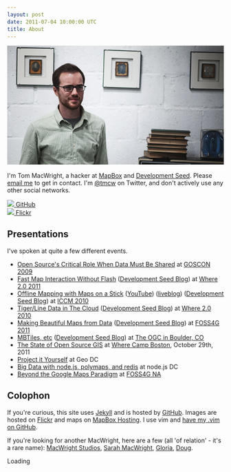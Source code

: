```yaml
---
layout: post
date: 2011-07-04 10:00:00 UTC
title: About
---
```


<img src="/graphics/about.jpg" />

<p itemscope itemtype="http://schema.org/Person">
I'm <span itemprop='name'>Tom MacWright</span>, a <span itemprop='jobTitle'>hacker</span> at <a itemprop='worksFor' href='http://mapbox.com/'>MapBox</a> and <a itemprop='worksFor' href='http://developmentseed.org/'>Development Seed</a>. Please <a itemtype='email' href='mailto:tom@macwright.org'>email me</a> to get in contact. I'm <a itemtype='contactPoint' href='http://twitter.com/tmcw'>@tmcw</a> on Twitter, and don't actively use any other social networks.
</p>

<div class='image-cube'>
  <div>
  <a href='http://github.com/tmcw/'>
  <img src='http://farm7.static.flickr.com/6138/5954373327_735d1c43e4_o.jpg' />
    <span>GitHub</span>
  </a>
  </div>
  <div>
  <a href='http://flickr.com/photos/tmcw'>
  <img src='http://farm7.static.flickr.com/6007/5954369487_416645a2d2_o.jpg' />
    <span>Flickr</span>
  </a>
  </div>
</div>

## Presentations

I've spoken at quite a few different events.

* [Open Source's Critical Role When Data Must Be Shared](http://goscon.org/dc-presentations-archive) at [GOSCON 2009](http://goscon.org/)
* [Fast Map Interaction Without Flash](http://www.archive.org/details/Where2.0FastMapInteractionWithoutFlash) ([Development Seed Blog](http://developmentseed.org/blog/2010/oct/26/where-20-proposed-sessions-open-source-tools-fast-custom-maps-online-and)) at [Where 2.0 2011](http://where2conf.com/where2011)
* [Offline Mapping with Maps on a Stick](http://www.archive.org/details/OfflineMappingWithMapsOnAStick) ([YouTube](http://www.youtube.com/watch?v=jfREVxIswCU)) ([liveblog](http://jilliancyork.com/2010/10/01/ignite-talk-tom-macwright/)) ([Development Seed Blog](http://developmentseed.org/blog/2009/oct/16/crisis-mapping-conference-talking-drupal-managing-news-and-sms-data-collection)) at [ICCM 2010](http://crisismappers.net/)
* [Tiger/Line Data in The Cloud](http://www.archive.org/details/TigerlineDataInAmazonsCloud) ([Development Seed Blog](http://developmentseed.org/blog/2009/may/19/hosting-tiger-us-census-data-amazons-cloud)) at [Where 2.0 2010](http://where2conf.com/2010)
* [Making Beautiful Maps from Data](http://macwright.org/presentations/foss4g/1.html) ([Development Seed Blog](http://developmentseed.org/blog/2011/09/14/presenting-fast-beautiful-maps-foss4g/)) at [FOSS4G 2011](http://2011.foss4g.org/)
* [MBTiles, etc](http://www.archive.org/details/MbtilesStandardsAtTheOgc) ([Development Seed Blog](http://developmentseed.org/blog/2011/09/20/advancing-fast-open-mapping-standards/)) at [The OGC in Boulder, CO](http://www.opengeospatial.org/event/1109tc)
* [The State of Open Source GIS](http://macwright.org/presentations/wherecampboston2/#0) at [Where Camp Boston](http://www.wherecampboston.com/), October 29th, 2011
* [Project it Yourself](macwright.org/presentations/projections) at Geo DC
* [Big Data with node.js, polymaps, and redis](http://macwright.org/presentations/nodedc/) at node.js DC
* [Beyond the Google Maps Paradigm](http://macwright.org/presentations/beyond/#0) at [FOSS4G NA](http://foss4g-na.org/)

## Colophon

If you're curious, this site uses [Jekyll](http://jekyllrb.com) and is hosted by [GitHub](http://github.com).
Images are hosted on [Flickr](http://flickr.com) and maps on [MapBox Hosting](http://tiles.mapbox.com/).
I use vim and [have my .vim on GitHub](https://github.com/tmcw/.vim).

If you're looking for another MacWright, here are a few (all 'of relation' - it's a rare name): [MacWright Studios](http://macwright.com/), [Sarah MacWright](http://sarahmacwright.com), [Gloria](http://orthostatictremor.org), [Doug](http://www.highlandercapital.com/).

<div id="cse" style="width: 100%;">Loading</div>
<script src="http://www.google.com/jsapi" type="text/javascript"></script>
<script type="text/javascript">
  google.load('search', '1', {language : 'en', style : google.loader.themes.MINIMALIST});
  google.setOnLoadCallback(function() {
    var customSearchControl = new google.search.CustomSearchControl('013300548148778840370:msob-nrhszy');
    customSearchControl.setResultSetSize(google.search.Search.FILTERED_CSE_RESULTSET);
    customSearchControl.draw('cse');
  }, true);
</script>
